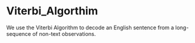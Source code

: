 # Viterbi_Algorthim
We use the Viterbi Algorithm to decode an English sentence from a long-sequence of non-text observations.
